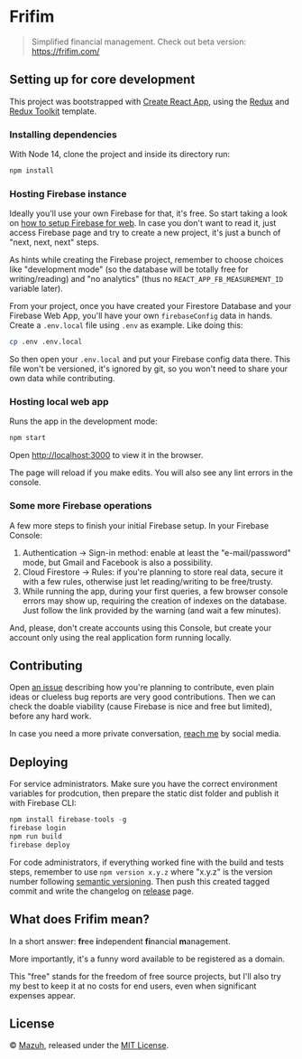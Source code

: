 # Frifim

> Simplified financial management. Check out beta version: https://frifim.com/

## Setting up for core development

This project was bootstrapped with [Create React App](https://github.com/facebook/create-react-app),
using the [Redux](https://redux.js.org/) and [Redux Toolkit](https://redux-toolkit.js.org/) template.

### Installing dependencies

With Node 14, clone the project and inside its directory run:

```sh
npm install
```

### Hosting Firebase instance

Ideally you'll use your own Firebase for that, it's free.
So start taking a look on [how to setup Firebase for web](https://firebase.google.com/docs/web/setup).
In case you don't want to read it, just access Firebase page and try to create a new project, it's
just a bunch of "next, next, next" steps.

As hints while creating the Firebase project, remember to choose choices like "development mode"
(so the database will be totally free for writing/reading) and "no analytics" (thus no `REACT_APP_FB_MEASUREMENT_ID`
variable later).

From your project, once you have created your Firestore Database and
your Firebase Web App, you'll have your own `firebaseConfig` data in hands.
Create a `.env.local` file using `.env` as example. Like doing this:

```sh
cp .env .env.local
```

So then open your `.env.local` and put your Firebase config data there. This file won't be versioned,
it's ignored by git, so you won't need to share your own data while contributing.

### Hosting local web app

Runs the app in the development mode:

```sh
npm start
```

Open [http://localhost:3000](http://localhost:3000) to view it in the browser.

The page will reload if you make edits. You will also see any lint errors in the console.

### Some more Firebase operations

A few more steps to finish your initial Firebase setup. In your Firebase Console:

1. Authentication -> Sign-in method: enable at least the "e-mail/password" mode, but Gmail and Facebook
   is also a possibility.
2. Cloud Firestore -> Rules: if you're planning to store real data,
   secure it with a few rules, otherwise just let reading/writing to be free/trusty.
3. While running the app, during your first queries, a few browser console errors may show up,
   requiring the creation of indexes on the database. Just follow the link provided by the
   warning (and wait a few minutes).

And, please, don't create accounts using this Console, but create your account only using
the real application form running locally.

## Contributing

Open [an issue](https://github.com/Mazuh/frifim/issues) describing how you're
planning to contribute, even plain ideas or clueless bug reports are very
good contributions. Then we can check the doable viability (cause Firebase
is nice and free but limited), before any hard work.

In case you need a more private conversation,
[reach me](https://www.instagram.com/frifimdicas/) by social media.

## Deploying

For service administrators. Make sure you have the correct environment variables for
prodcution, then prepare the static dist folder and publish it with Firebase CLI:

```js
npm install firebase-tools -g
firebase login
npm run build
firebase deploy
```

For code administrators, if everything worked fine with the build
and tests steps, remember to use `npm version x.y.z` where "x.y.z" is the
version number following [semantic versioning](https://semver.org/). Then
push this created tagged commit and write the changelog
on [release](https://github.com/Mazuh/frifim/releases) page.

## What does Frifim mean?

In a short answer: **fr**ee **i**ndependent **fi**nancial **m**anagement.

More importantly, it's a funny word available to be registered as a domain.

This "free" stands for the freedom of free source projects, but I'll also try
my best to keep it at no costs for end users, even when significant expenses appear.

## License

© [Mazuh](https://github.com/Mazuh),
released under the [MIT License](https://github.com/Mazuh/frifim/blob/main/LICENSE).
